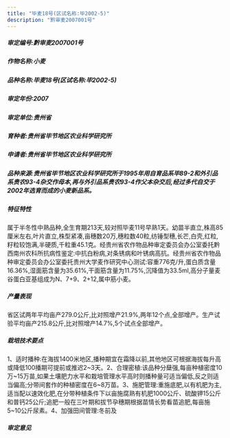 ```yaml
---
title: "毕麦18号(区试名称:毕2002-5)"
description: "黔审麦2007001号"
---
```

##### 审定编号:黔审麦2007001号

##### 作物名称:小麦

##### 品种名称:毕麦18号(区试名称:毕2002-5)

##### 审定年份:2007

##### 审定单位:贵州省

##### 育种者:贵州省毕节地区农业科学研究所

##### 申请者:贵州省毕节地区农业科学研究所

##### 品种来源:贵州省毕节地区农业科学研究所于1995年用自育品系毕89-2和外引品系贵农93-4杂交作母本,再与外引品系贵农93-4作父本杂交后,经过多代自交于2002年选育而成的小麦新品系。

##### 特征特性
属于半冬性中熟品种,全生育期213天,较对照毕麦11号早熟1天。幼苗半直立,株高85厘米左右,叶片直立,株型紧凑,亩穗数20万,穗粒数40粒,纺锤型穗,长芒,白壳,红粒,籽粒较饱满,半硬质,千粒重45.1克。经贵州省农作物品种审定委员会办公室委托黔西南州农科所抗病性鉴定:中抗白粉病,对条锈病和叶锈病高抗。经贵州省农作物品种审定委员会办公室委托贵州大学麦作研究中心测试:容重776克/升,蛋白质含量16.36%,湿面筋含量为35.61%,干面筋含量为11.75%,沉降值为33.5ml,高分子量麦谷蛋白亚基组成为N、7+9、2+12,属中筋小麦。

##### 产量表现
省区试两年平均亩产279.0公斤,比对照增产21.9%,两年12个点,全部增产。生产试验平均亩产215.8公斤,比对照增产14.7%,5个试点全部增产。

##### 栽培技术要点
1、适时播种:在海拔1400米地区,播种期宜在霜降以前,其他地区可根据海拔每升高或降低100播期可提前或推迟2~3天。2、合理密植:该品种分蘖强,每亩种植密度10万~15万苗,如果土壤肥力水平和栽培管理水平高时则播种量可适当偏低,反之则适当偏高;分带间套作的种植密度在6~8万苗。3、施肥管理:重施底肥,以有机肥为主,适当配以速效化肥,在分带种植条件下以亩施腐熟有机肥1000公斤、硫酸钾15公斤和普钙25公斤;追肥一般在三叶期和拔节孕穗期根据苗情长势看苗追肥,每亩施5~10公斤尿素。4、加强田间管理:冬前及

##### 审定意见

